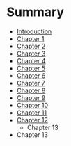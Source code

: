 # Summary

* [Introduction](README.md)
* [Chapter 1](walkthroughs/step1.md)
* [Chapter 2](walkthroughs/step2.md)
* [Chapter 3](walkthroughs/step3.md)
* [Chapter 4](walkthroughs/step4.md)
* [Chapter 5](walkthroughs/step5.md)
* [Chapter 6](walkthroughs/step6.md)
* [Chapter 7](walkthroughs/step7.md)
* [Chapter 8](walkthroughs/step8.md)
* [Chapter 9](walkthroughs/step9.md)
* [Chapter 10](walkthroughs/step10.md)
* [Chapter 11](walkthroughs/step11.md)
* [Chapter 12](walkthroughs/step12.md)
   * Chapter 13
* Chapter 13

